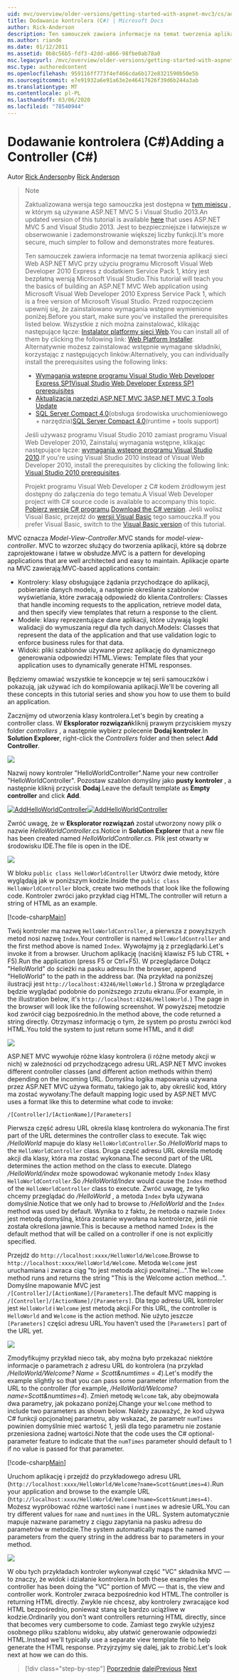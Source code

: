 ```yaml
---
uid: mvc/overview/older-versions/getting-started-with-aspnet-mvc3/cs/adding-a-controller
title: Dodawanie kontrolera (C#) | Microsoft Docs
author: Rick-Anderson
description: Ten samouczek zawiera informacje na temat tworzenia aplikacji sieci Web ASP.NET MVC przy użyciu programu Microsoft Visual Web Developer 2010 Express z dodatkiem Service Pack 1, który jest...
ms.author: riande
ms.date: 01/12/2011
ms.assetid: 0b8c56b5-fdf3-42dd-a866-98fbe0ab78a0
msc.legacyurl: /mvc/overview/older-versions/getting-started-with-aspnet-mvc3/cs/adding-a-controller
msc.type: authoredcontent
ms.openlocfilehash: 959116ff773f4ef466cda6b172e8321590b50e5b
ms.sourcegitcommit: e7e91932a6e91a63e2e46417626f39d6b244a3ab
ms.translationtype: MT
ms.contentlocale: pl-PL
ms.lasthandoff: 03/06/2020
ms.locfileid: "78540944"
---
```

# <a name="adding-a-controller-c"></a><span data-ttu-id="a87da-103">Dodawanie kontrolera (C#)</span><span class="sxs-lookup"><span data-stu-id="a87da-103">Adding a Controller (C#)</span></span>

<span data-ttu-id="a87da-104">Autor [Rick Anderson](https://twitter.com/RickAndMSFT)</span><span class="sxs-lookup"><span data-stu-id="a87da-104">by [Rick Anderson](https://twitter.com/RickAndMSFT)</span></span>

> > [!NOTE]
> > <span data-ttu-id="a87da-105">Zaktualizowana wersja tego samouczka jest dostępna w [tym miejscu](../../../getting-started/introduction/getting-started.md) , w którym są używane ASP.NET MVC 5 i Visual Studio 2013.</span><span class="sxs-lookup"><span data-stu-id="a87da-105">An updated version of this tutorial is available [here](../../../getting-started/introduction/getting-started.md) that uses ASP.NET MVC 5 and Visual Studio 2013.</span></span> <span data-ttu-id="a87da-106">Jest to bezpieczniejsze i łatwiejsze w obserwowanie i zademonstrowanie większej liczby funkcji.</span><span class="sxs-lookup"><span data-stu-id="a87da-106">It's more secure, much simpler to follow and demonstrates more features.</span></span>
> 
> 
> <span data-ttu-id="a87da-107">Ten samouczek zawiera informacje na temat tworzenia aplikacji sieci Web ASP.NET MVC przy użyciu programu Microsoft Visual Web Developer 2010 Express z dodatkiem Service Pack 1, który jest bezpłatną wersją Microsoft Visual Studio.</span><span class="sxs-lookup"><span data-stu-id="a87da-107">This tutorial will teach you the basics of building an ASP.NET MVC Web application using Microsoft Visual Web Developer 2010 Express Service Pack 1, which is a free version of Microsoft Visual Studio.</span></span> <span data-ttu-id="a87da-108">Przed rozpoczęciem upewnij się, że zainstalowano wymagania wstępne wymienione poniżej.</span><span class="sxs-lookup"><span data-stu-id="a87da-108">Before you start, make sure you've installed the prerequisites listed below.</span></span> <span data-ttu-id="a87da-109">Wszystkie z nich można zainstalować, klikając następujące łącze: [Instalator platformy sieci Web](https://www.microsoft.com/web/gallery/install.aspx?appid=VWD2010SP1Pack).</span><span class="sxs-lookup"><span data-stu-id="a87da-109">You can install all of them by clicking the following link: [Web Platform Installer](https://www.microsoft.com/web/gallery/install.aspx?appid=VWD2010SP1Pack).</span></span> <span data-ttu-id="a87da-110">Alternatywnie możesz zainstalować wstępnie wymagane składniki, korzystając z następujących linków:</span><span class="sxs-lookup"><span data-stu-id="a87da-110">Alternatively, you can individually install the prerequisites using the following links:</span></span>
> 
> - [<span data-ttu-id="a87da-111">Wymagania wstępne programu Visual Studio Web Developer Express SP1</span><span class="sxs-lookup"><span data-stu-id="a87da-111">Visual Studio Web Developer Express SP1 prerequisites</span></span>](https://www.microsoft.com/web/gallery/install.aspx?appid=VWD2010SP1Pack)
> - [<span data-ttu-id="a87da-112">Aktualizacja narzędzi ASP.NET MVC 3</span><span class="sxs-lookup"><span data-stu-id="a87da-112">ASP.NET MVC 3 Tools Update</span></span>](https://www.microsoft.com/web/gallery/install.aspx?appsxml=&amp;appid=MVC3)
> - <span data-ttu-id="a87da-113">[SQL Server Compact 4,0](https://www.microsoft.com/web/gallery/install.aspx?appid=SQLCE;SQLCEVSTools_4_0)(obsługa środowiska uruchomieniowego + narzędzia)</span><span class="sxs-lookup"><span data-stu-id="a87da-113">[SQL Server Compact 4.0](https://www.microsoft.com/web/gallery/install.aspx?appid=SQLCE;SQLCEVSTools_4_0)(runtime + tools support)</span></span>
> 
> <span data-ttu-id="a87da-114">Jeśli używasz programu Visual Studio 2010 zamiast programu Visual Web Developer 2010, Zainstaluj wymagania wstępne, klikając następujące łącze: [wymagania wstępne programu Visual Studio 2010](https://www.microsoft.com/web/gallery/install.aspx?appsxml=&amp;appid=VS2010SP1Pack).</span><span class="sxs-lookup"><span data-stu-id="a87da-114">If you're using Visual Studio 2010 instead of Visual Web Developer 2010, install the prerequisites by clicking the following link: [Visual Studio 2010 prerequisites](https://www.microsoft.com/web/gallery/install.aspx?appsxml=&amp;appid=VS2010SP1Pack).</span></span>
> 
> <span data-ttu-id="a87da-115">Projekt programu Visual Web Developer z C# kodem źródłowym jest dostępny do załączenia do tego tematu.</span><span class="sxs-lookup"><span data-stu-id="a87da-115">A Visual Web Developer project with C# source code is available to accompany this topic.</span></span> <span data-ttu-id="a87da-116">[Pobierz wersję C# programu](https://code.msdn.microsoft.com/Introduction-to-MVC-3-10d1b098).</span><span class="sxs-lookup"><span data-stu-id="a87da-116">[Download the C# version](https://code.msdn.microsoft.com/Introduction-to-MVC-3-10d1b098).</span></span> <span data-ttu-id="a87da-117">Jeśli wolisz Visual Basic, przejdź do [wersji Visual Basic](../vb/intro-to-aspnet-mvc-3.md) tego samouczka.</span><span class="sxs-lookup"><span data-stu-id="a87da-117">If you prefer Visual Basic, switch to the [Visual Basic version](../vb/intro-to-aspnet-mvc-3.md) of this tutorial.</span></span>

<span data-ttu-id="a87da-118">MVC oznacza *Model-View-Controller*.</span><span class="sxs-lookup"><span data-stu-id="a87da-118">MVC stands for *model-view-controller*.</span></span> <span data-ttu-id="a87da-119">MVC to wzorzec służący do tworzenia aplikacji, które są dobrze zaprojektowane i łatwe w obsłudze.</span><span class="sxs-lookup"><span data-stu-id="a87da-119">MVC is a pattern for developing applications that are well architected and easy to maintain.</span></span> <span data-ttu-id="a87da-120">Aplikacje oparte na MVC zawierają:</span><span class="sxs-lookup"><span data-stu-id="a87da-120">MVC-based applications contain:</span></span>

- <span data-ttu-id="a87da-121">Kontrolery: klasy obsługujące żądania przychodzące do aplikacji, pobieranie danych modelu, a następnie określanie szablonów wyświetlania, które zwracają odpowiedź do klienta.</span><span class="sxs-lookup"><span data-stu-id="a87da-121">Controllers: Classes that handle incoming requests to the application, retrieve model data, and then specify view templates that return a response to the client.</span></span>
- <span data-ttu-id="a87da-122">Modele: klasy reprezentujące dane aplikacji, które używają logiki walidacji do wymuszania reguł dla tych danych.</span><span class="sxs-lookup"><span data-stu-id="a87da-122">Models: Classes that represent the data of the application and that use validation logic to enforce business rules for that data.</span></span>
- <span data-ttu-id="a87da-123">Widoki: pliki szablonów używane przez aplikację do dynamicznego generowania odpowiedzi HTML.</span><span class="sxs-lookup"><span data-stu-id="a87da-123">Views: Template files that your application uses to dynamically generate HTML responses.</span></span>

<span data-ttu-id="a87da-124">Będziemy omawiać wszystkie te koncepcje w tej serii samouczków i pokazują, jak używać ich do kompilowania aplikacji.</span><span class="sxs-lookup"><span data-stu-id="a87da-124">We'll be covering all these concepts in this tutorial series and show you how to use them to build an application.</span></span>

<span data-ttu-id="a87da-125">Zacznijmy od utworzenia klasy kontrolera.</span><span class="sxs-lookup"><span data-stu-id="a87da-125">Let's begin by creating a controller class.</span></span> <span data-ttu-id="a87da-126">W **Eksplorator rozwiązań**kliknij prawym przyciskiem myszy folder *controllers* , a następnie wybierz polecenie **Dodaj kontroler**.</span><span class="sxs-lookup"><span data-stu-id="a87da-126">In **Solution Explorer**, right-click the *Controllers* folder and then select **Add Controller**.</span></span>

[![](adding-a-controller/_static/image2.png)](adding-a-controller/_static/image1.png)

<span data-ttu-id="a87da-127">Nazwij nowy kontroler "HelloWorldController".</span><span class="sxs-lookup"><span data-stu-id="a87da-127">Name your new controller "HelloWorldController".</span></span> <span data-ttu-id="a87da-128">Pozostaw szablon domyślny jako **pusty kontroler** , a następnie kliknij przycisk **Dodaj**.</span><span class="sxs-lookup"><span data-stu-id="a87da-128">Leave the default template as **Empty controller** and click **Add**.</span></span>

<span data-ttu-id="a87da-129">[![AddHelloWorldController](adding-a-controller/_static/image4.png)](adding-a-controller/_static/image3.png)</span><span class="sxs-lookup"><span data-stu-id="a87da-129">[![AddHelloWorldController](adding-a-controller/_static/image4.png)](adding-a-controller/_static/image3.png)</span></span>

<span data-ttu-id="a87da-130">Zwróć uwagę, że w **Eksplorator rozwiązań** został utworzony nowy plik o nazwie *HelloWorldController.cs*.</span><span class="sxs-lookup"><span data-stu-id="a87da-130">Notice in **Solution Explorer** that a new file has been created named *HelloWorldController.cs*.</span></span> <span data-ttu-id="a87da-131">Plik jest otwarty w środowisku IDE.</span><span class="sxs-lookup"><span data-stu-id="a87da-131">The file is open in the IDE.</span></span>

![](adding-a-controller/_static/image5.png)

<span data-ttu-id="a87da-132">W bloku `public class HelloWorldController` Utwórz dwie metody, które wyglądają jak w poniższym kodzie.</span><span class="sxs-lookup"><span data-stu-id="a87da-132">Inside the `public class HelloWorldController` block, create two methods that look like the following code.</span></span> <span data-ttu-id="a87da-133">Kontroler zwróci jako przykład ciąg HTML.</span><span class="sxs-lookup"><span data-stu-id="a87da-133">The controller will return a string of HTML as an example.</span></span>

[!code-csharp[Main](adding-a-controller/samples/sample1.cs)]

<span data-ttu-id="a87da-134">Twój kontroler ma nazwę `HelloWorldController`, a pierwsza z powyższych metod nosi nazwę `Index`.</span><span class="sxs-lookup"><span data-stu-id="a87da-134">Your controller is named `HelloWorldController` and the first method above is named `Index`.</span></span> <span data-ttu-id="a87da-135">Wywołajmy ją z przeglądarki.</span><span class="sxs-lookup"><span data-stu-id="a87da-135">Let's invoke it from a browser.</span></span> <span data-ttu-id="a87da-136">Uruchom aplikację (naciśnij klawisz F5 lub CTRL + F5).</span><span class="sxs-lookup"><span data-stu-id="a87da-136">Run the application (press F5 or Ctrl+F5).</span></span> <span data-ttu-id="a87da-137">W przeglądarce Dołącz "HelloWorld" do ścieżki na pasku adresu.</span><span class="sxs-lookup"><span data-stu-id="a87da-137">In the browser, append "HelloWorld" to the path in the address bar.</span></span> <span data-ttu-id="a87da-138">(Na przykład na poniższej ilustracji jest `http://localhost:43246/HelloWorld.`) Strona w przeglądarce będzie wyglądać podobnie do poniższego zrzutu ekranu.</span><span class="sxs-lookup"><span data-stu-id="a87da-138">(For example, in the illustration below, it's `http://localhost:43246/HelloWorld.`) The page in the browser will look like the following screenshot.</span></span> <span data-ttu-id="a87da-139">W powyższej metodzie kod zwrócił ciąg bezpośrednio.</span><span class="sxs-lookup"><span data-stu-id="a87da-139">In the method above, the code returned a string directly.</span></span> <span data-ttu-id="a87da-140">Otrzymasz informację o tym, że system po prostu zwróci kod HTML.</span><span class="sxs-lookup"><span data-stu-id="a87da-140">You told the system to just return some HTML, and it did!</span></span>

![](adding-a-controller/_static/image6.png)

<span data-ttu-id="a87da-141">ASP.NET MVC wywołuje różne klasy kontrolera (i różne metody akcji w nich) w zależności od przychodzącego adresu URL.</span><span class="sxs-lookup"><span data-stu-id="a87da-141">ASP.NET MVC invokes different controller classes (and different action methods within them) depending on the incoming URL.</span></span> <span data-ttu-id="a87da-142">Domyślna logika mapowania używana przez ASP.NET MVC używa formatu, takiego jak to, aby określić kod, który ma zostać wywołany:</span><span class="sxs-lookup"><span data-stu-id="a87da-142">The default mapping logic used by ASP.NET MVC uses a format like this to determine what code to invoke:</span></span>

`/[Controller]/[ActionName]/[Parameters]`

<span data-ttu-id="a87da-143">Pierwsza część adresu URL określa klasę kontrolera do wykonania.</span><span class="sxs-lookup"><span data-stu-id="a87da-143">The first part of the URL determines the controller class to execute.</span></span> <span data-ttu-id="a87da-144">Tak więc */HelloWorld* mapuje do klasy `HelloWorldController`.</span><span class="sxs-lookup"><span data-stu-id="a87da-144">So */HelloWorld* maps to the `HelloWorldController` class.</span></span> <span data-ttu-id="a87da-145">Druga część adresu URL określa metodę akcji dla klasy, która ma zostać wykonana.</span><span class="sxs-lookup"><span data-stu-id="a87da-145">The second part of the URL determines the action method on the class to execute.</span></span> <span data-ttu-id="a87da-146">Dlatego */HelloWorld/index* może spowodować wykonanie metody `Index` klasy `HelloWorldController`.</span><span class="sxs-lookup"><span data-stu-id="a87da-146">So */HelloWorld/Index* would cause the `Index` method of the `HelloWorldController` class to execute.</span></span> <span data-ttu-id="a87da-147">Zwróć uwagę, że tylko chcemy przeglądać do */HelloWorld* , a metoda `Index` była używana domyślnie.</span><span class="sxs-lookup"><span data-stu-id="a87da-147">Notice that we only had to browse to */HelloWorld* and the `Index` method was used by default.</span></span> <span data-ttu-id="a87da-148">Wynika to z faktu, że metoda o nazwie `Index` jest metodą domyślną, która zostanie wywołana na kontrolerze, jeśli nie została określona jawnie.</span><span class="sxs-lookup"><span data-stu-id="a87da-148">This is because a method named `Index` is the default method that will be called on a controller if one is not explicitly specified.</span></span>

<span data-ttu-id="a87da-149">Przejdź do `http://localhost:xxxx/HelloWorld/Welcome`.</span><span class="sxs-lookup"><span data-stu-id="a87da-149">Browse to `http://localhost:xxxx/HelloWorld/Welcome`.</span></span> <span data-ttu-id="a87da-150">Metoda `Welcome` jest uruchamiana i zwraca ciąg "to jest metoda akcji powitalnej...".</span><span class="sxs-lookup"><span data-stu-id="a87da-150">The `Welcome` method runs and returns the string "This is the Welcome action method...".</span></span> <span data-ttu-id="a87da-151">Domyślne mapowanie MVC jest `/[Controller]/[ActionName]/[Parameters]`.</span><span class="sxs-lookup"><span data-stu-id="a87da-151">The default MVC mapping is `/[Controller]/[ActionName]/[Parameters]`.</span></span> <span data-ttu-id="a87da-152">Dla tego adresu URL kontroler jest `HelloWorld` i `Welcome` jest metodą akcji.</span><span class="sxs-lookup"><span data-stu-id="a87da-152">For this URL, the controller is `HelloWorld` and `Welcome` is the action method.</span></span> <span data-ttu-id="a87da-153">Nie użyto jeszcze `[Parameters]` części adresu URL.</span><span class="sxs-lookup"><span data-stu-id="a87da-153">You haven't used the `[Parameters]` part of the URL yet.</span></span>

![](adding-a-controller/_static/image7.png)

<span data-ttu-id="a87da-154">Zmodyfikujmy przykład nieco tak, aby można było przekazać niektóre informacje o parametrach z adresu URL do kontrolera (na przykład */HelloWorld/Welcome? Name = Scott&amp;numtimes = 4*).</span><span class="sxs-lookup"><span data-stu-id="a87da-154">Let's modify the example slightly so that you can pass some parameter information from the URL to the controller (for example, */HelloWorld/Welcome?name=Scott&amp;numtimes=4*).</span></span> <span data-ttu-id="a87da-155">Zmień metodę `Welcome` tak, aby obejmowała dwa parametry, jak pokazano poniżej.</span><span class="sxs-lookup"><span data-stu-id="a87da-155">Change your `Welcome` method to include two parameters as shown below.</span></span> <span data-ttu-id="a87da-156">Należy zauważyć, że kod używa C# funkcji opcjonalnej parametru, aby wskazać, że parametr `numTimes` powinien domyślnie mieć wartość 1, jeśli dla tego parametru nie zostanie przeniesiona żadnej wartości.</span><span class="sxs-lookup"><span data-stu-id="a87da-156">Note that the code uses the C# optional-parameter feature to indicate that the `numTimes` parameter should default to 1 if no value is passed for that parameter.</span></span>

[!code-csharp[Main](adding-a-controller/samples/sample2.cs)]

<span data-ttu-id="a87da-157">Uruchom aplikację i przejdź do przykładowego adresu URL (`http://localhost:xxxx/HelloWorld/Welcome?name=Scott&numtimes=4)`.</span><span class="sxs-lookup"><span data-stu-id="a87da-157">Run your application and browse to the example URL (`http://localhost:xxxx/HelloWorld/Welcome?name=Scott&numtimes=4)`.</span></span> <span data-ttu-id="a87da-158">Możesz wypróbować różne wartości `name` i `numtimes` w adresie URL.</span><span class="sxs-lookup"><span data-stu-id="a87da-158">You can try different values for `name` and `numtimes` in the URL.</span></span> <span data-ttu-id="a87da-159">System automatycznie mapuje nazwane parametry z ciągu zapytania na pasku adresu do parametrów w metodzie.</span><span class="sxs-lookup"><span data-stu-id="a87da-159">The system automatically maps the named parameters from the query string in the address bar to parameters in your method.</span></span>

![](adding-a-controller/_static/image8.png)

<span data-ttu-id="a87da-160">W obu tych przykładach kontroler wykonywał część "VC" składnika MVC — to znaczy, że widok i działanie kontrolera.</span><span class="sxs-lookup"><span data-stu-id="a87da-160">In both these examples the controller has been doing the "VC" portion of MVC — that is, the view and controller work.</span></span> <span data-ttu-id="a87da-161">Kontroler zwraca bezpośrednio kod HTML.</span><span class="sxs-lookup"><span data-stu-id="a87da-161">The controller is returning HTML directly.</span></span> <span data-ttu-id="a87da-162">Zwykle nie chcesz, aby kontrolery zwracające kod HTML bezpośrednio, ponieważ staną się bardzo uciążliwe w kodzie.</span><span class="sxs-lookup"><span data-stu-id="a87da-162">Ordinarily you don't want controllers returning HTML directly, since that becomes very cumbersome to code.</span></span> <span data-ttu-id="a87da-163">Zamiast tego zwykle użyjesz osobnego pliku szablonu widoku, aby ułatwić generowanie odpowiedzi HTML.</span><span class="sxs-lookup"><span data-stu-id="a87da-163">Instead we'll typically use a separate view template file to help generate the HTML response.</span></span> <span data-ttu-id="a87da-164">Przyjrzyjmy się dalej, jak to zrobić.</span><span class="sxs-lookup"><span data-stu-id="a87da-164">Let's look next at how we can do this.</span></span>

> [!div class="step-by-step"]
> <span data-ttu-id="a87da-165">[Poprzednie](intro-to-aspnet-mvc-3.md)
> [dalej](adding-a-view.md)</span><span class="sxs-lookup"><span data-stu-id="a87da-165">[Previous](intro-to-aspnet-mvc-3.md)
[Next](adding-a-view.md)</span></span>
